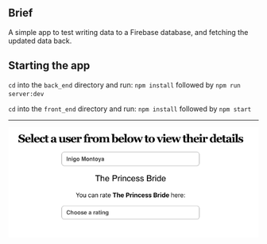 ## Brief
A simple app to test writing data to a Firebase database, and fetching the updated data back.

## Starting the app

`cd` into the `back_end` directory and run: `npm install` followed by `npm run server:dev`

`cd` into the `front_end` directory and run: `npm install` followed by `npm start`

---

![screenshot](/front_end/public/firebase_screenshot.png?raw=true "screenshot")
